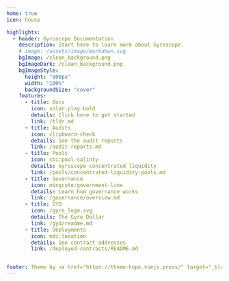 ```yaml
---
home: true
icon: house

highlights:
  - header: Gyroscope Documentation
    description: Start here to learn more about Gyroscope.
    # image: /assets/image/markdown.svg
    bgImage: /clean_background.png
    bgImageDark: /clean_background.png
    bgImageStyle:
      height: "800px"
      width: "100%"
      backgroundSize: "cover"
    features:
      - title: Docs
        icon: solar:play-bold
        details: Click here to get started
        link: /tldr.md
      - title: Audits
        icon: clipboard-check
        details: See the audit reports
        link: /audit-reports.md
      - title: Pools
        icon: cbi:pool-salinty
        details: Gyroscope concentrated liquidity
        link: /pools/concentrated-liquidity-pools.md
      - title: Governance
        icon: mingcute:government-line
        details: Learn how governance works
        link: /governance/overview.md
      - title: GYD
        icon: /gyro_logo.svg
        details: The Gyro Dollar
        link: /gyd/readme.md
      - title: Deployments
        icon: mdi:location
        details: See contract addresses
        link: /deployed-contracts/README.md


footer: Theme by <a href="https://theme-hope.vuejs.press/" target="_blank">VuePress Theme Hope</a> | Theme MIT Licensed, Copyright © 2019-present
---
```

